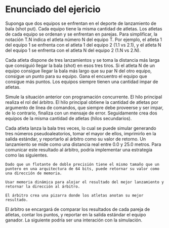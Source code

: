 # Enunciado del ejericio

Suponga que dos equipos se enfrentan en el deporte de lanzamiento de bala (shot put). Cada equipo tiene la misma cantidad de atletas. Los atletas de cada equipo se ordenan y se enfrentan en parejas. Para simplificar, la notación T.N indica el atleta número N del equipo T. Por ejemplo, el atleta 1 del equipo 1 se enfrenta con el atleta 1 del equipo 2 (1.1 vs 2.1), y el atleta N del equipo 1 se enfrenta con el atleta N del equipo 2 (1.N vs 2.N).

Cada atleta dispone de tres lanzamientos y se toma la distancia más larga que consiguió llegar la bala (shot) en esos tres tiros. Si el atleta N de un equipo consigue llegar la bala más largo que su par N del otro equipo, consigue un punto para su equipo. Gana el encuentro el equipo que consigue más puntos. Los equipos siempre tienen una cantidad impar de atletas.

Simule la situación anterior con programación concurrente. El hilo principal realiza el rol del árbitro. El hilo principal obtiene la cantidad de atletas por argumento de línea de comandos, que siempre debe proveerse y ser impar, de lo contrario, finaliza con un mensaje de error. Seguidamente crea dos equipos de la misma cantidad de atletas (hilos secundarios).

Cada atleta lanza la bala tres veces, lo cual se puede simular generando tres números pseudoaleatorios, tomar el mayor de ellos, imprimirlo en la salida estándar, y reportarlo al árbitro como su valor de retorno. Un lanzamiento se mide como una distancia real entre 0.0 y 25.0 metros. Para comunicar este resultado al árbitro, podría implementar una estrategia como las siguientes.

    Dado que un flotante de doble precisión tiene el mismo tamaño que un puntero en una arquitectura de 64 bits, puede retornar su valor como una dirección de memoria.

    Usar memoria dinámica para alojar el resultado del mejor lanzamiento y retornar la dirección al árbitro.

    El árbitro crea una pizarra donde los atletas anotan su mejor resultado.

El árbitro se encargará de comparar los resultados de cada pareja de atletas, contar los puntos, y reportar en la salida estándar el equipo ganador. La siguiente podría ser una interación con la simulación.


